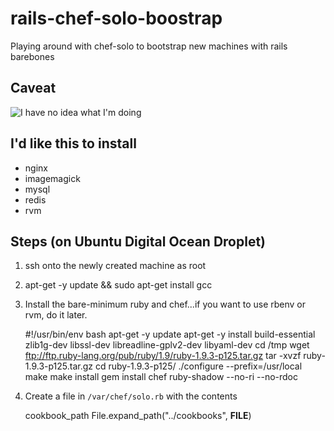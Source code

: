 # rails-chef-solo-boostrap

Playing around with chef-solo to bootstrap new machines with rails barebones

## Caveat

![I have no idea what I'm doing](http://farm8.staticflickr.com/7392/11079402145_15ac409a0e_o.jpg)

## I'd like this to install

* nginx
* imagemagick
* mysql
* redis
* rvm

## Steps (on Ubuntu Digital Ocean Droplet)

1. ssh onto the newly created machine as root
2. apt-get -y update && sudo apt-get install gcc
3. Install the bare-minimum ruby and chef...if you want to use rbenv or rvm, do it later.

    #!/usr/bin/env bash
    apt-get -y update
    apt-get -y install build-essential zlib1g-dev libssl-dev libreadline-gplv2-dev libyaml-dev
    cd /tmp
    wget ftp://ftp.ruby-lang.org/pub/ruby/1.9/ruby-1.9.3-p125.tar.gz
    tar -xvzf ruby-1.9.3-p125.tar.gz
    cd ruby-1.9.3-p125/
    ./configure --prefix=/usr/local
    make
    make install
    gem install chef ruby-shadow --no-ri --no-rdoc

4. Create a file in `/var/chef/solo.rb` with the contents

    cookbook_path File.expand_path("../cookbooks", __FILE__)